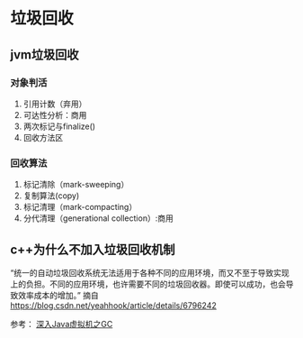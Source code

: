 # 垃圾回收

## jvm垃圾回收

### 对象判活

1. 引用计数（弃用）
2. 可达性分析：商用
3. 两次标记与finalize()
4. 回收方法区

### 回收算法

1. 标记清除（mark-sweeping）
2. 复制算法(copy)
3. 标记清理（mark-compacting）
4. 分代清理（generational collection）:商用

## c++为什么不加入垃圾回收机制

“统一的自动垃圾回收系统无法适用于各种不同的应用环境，而又不至于导致实现上的负担。不同的应用环境，也许需要不同的垃圾回收器。即使可以成功，也会导致效率成本的增加。” 摘自<https://blog.csdn.net/yeahhook/article/details/6796242>

参考：
[深入Java虚拟机之GC](https://crowhawk.github.io/2017/08/10/jvm_2/)